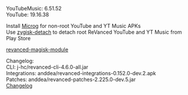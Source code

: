 YouTubeMusic: 6.51.52  
YouTube: 19.16.38  

Install [Microg](https://github.com/ReVanced/GmsCore/releases) for non-root YouTube and YT Music APKs  
Use [zygisk-detach](https://github.com/j-hc/zygisk-detach) to detach root ReVanced YouTube and YT Music from Play Store  

[revanced-magisk-module](https://github.com/j-hc/revanced-magisk-module)  

Changelog:  
CLI: j-hc/revanced-cli-4.6.0-all.jar  
Integrations: anddea/revanced-integrations-0.152.0-dev.2.apk  
Patches: anddea/revanced-patches-2.225.0-dev.5.jar  
[Changelog](https://github.com/anddea/revanced-patches/releases/tag/vdev.5)  
